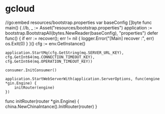 # gcloud
//go:embed resources/bootstrap.properties
var baseConfig []byte
func main() {
	//b, _ := Asset("resources/bootstrap.properties")
	application := bootstrap.BootstrapAll(bytes.NewReader(baseConfig), "properties")
	defer func() {
		if err := recover(); err != nil {
			logger.Error("[Main] recover :", err)
			os.Exit(0)
		}
	}()
	cfg := env.GetInstance()

	application.StartMq(cfg.GetString(mq.SERVER_URL_KEY), cfg.GetInt64(mq.CONNECTION_TIMEOUT_KEY), cfg.GetInt64(mq.OPERATION_TIMEOUT_KEY))

	consumer.InitConsumer()

	application.StartWebServerWith(application.ServerOptions, func(engine *gin.Engine) {
		initRouter(engine)
	})
  
  func initRouter(router *gin.Engine) {
	china.NewChinaIntance().InitRouter(router)
}
